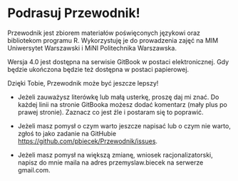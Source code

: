 # Podrasuj Przewodnik!

Przewodnik jest zbiorem materiałów poświęconych językowi oraz bibliotekom programu R. Wykorzystuję je do prowadzenia zajęć na MIM Uniwersytet Warszawski i MiNI Politechnika Warszawska.

Wersja 4.0 jest dostępna na serwisie GitBook w postaci elektronicznej. Gdy będzie ukończona będzie też dostępna w postaci papierowej.

Dzięki Tobie, Przewodnik może być jeszcze lepszy!

* Jeżeli zauważysz literówkę lub małą usterkę, proszę daj mi znać. Do każdej linii na stronie GitBooka możesz dodać komentarz (mały plus po prawej stronie). Zaznacz co jest źle i postaram się to poprawić.

* Jeżeli masz pomysł o czym warto jeszcze napisać lub o czym nie warto, zgłoś to jako zadanie na GitHubie https://github.com/pbiecek/Przewodnik/issues.

* Jeżeli masz pomysł na większą zmianę, wniosek racjonalizatorski, napisz do mnie maila na adres przemyslaw.biecek na serwerze gmail.com.
